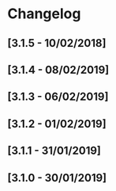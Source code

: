 # Changelog

## [3.1.5 - 10/02/2018]
## [3.1.4 - 08/02/2019]
## [3.1.3 - 06/02/2019]
## [3.1.2 - 01/02/2019]
## [3.1.1 - 31/01/2019]
## [3.1.0 - 30/01/2019]
